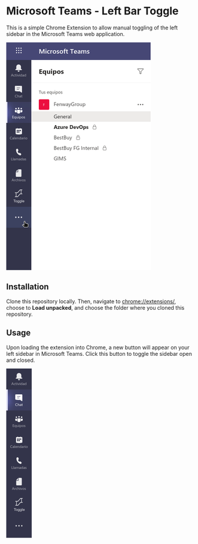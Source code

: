 # Microsoft Teams - Left Bar Toggle

This is a simple Chrome Extension to allow manual toggling of the left sidebar in the Microsoft Teams web application.

![A demo of toggling the sidebar](toggle_sidebar_demo.gif)

## Installation
Clone this repository locally. Then, navigate to [chrome://extensions/](chrome://extensions/), choose to **Load unpacked**, and choose the folder where you cloned this repository.

## Usage
Upon loading the extension into Chrome, a new button will appear on your left sidebar in Microsoft Teams. Click this button to toggle the sidebar open and closed.

![Sidebar toggle button](toggle_sidebar.png)